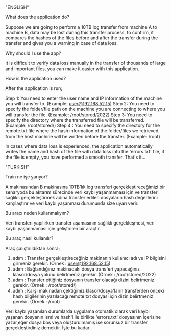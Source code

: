# 

"ENGLISH"

What does the application do?

Suppose we are going to perform a 10TB log transfer from machine A to machine B, data may be lost during this transfer process, to confirm, it compares the hashes of the files before and after the transfer during the transfer and gives you a warning in case of data loss.

Why should I use the app?

It is difficult to verify data loss manually in the transfer of thousands of large and important files, you can make it easier with this application.

How is the application used?

After the application is run;
 
Step 1: You need to enter the user name and IP information of the machine you will transfer to. (Example: user@192.168.52.15)
Step 2: You need to specify the folder/file path on the machine you are connecting to where you will transfer the file. (Example: /root/stored/2022)
Step 3: You need to specify the directory where the transferred file will be transferred. (Example: /root/stored/)
Step 4 : You need to specify the directory for the remote.txt file where the hash information of the folder/files we retrieved from the host machine will be written before the transfer. (Example: /root)

In cases where data loss is experienced, the application automatically writes the name and hash of the file with data loss into the 'errors.txt' file, if the file is empty, you have performed a smooth transfer. That's it...

"TURKISH"

Train ne işe yarıyor?

A makinasından B makinasına 10TB'lık log transferi gerçekleştireceğimizi bir senaryoda bu aktarım sürecinde veri kaybı yaşanmaması için ve transferi sağlıklı gerçekleştirmek adına transfer edilen dosyaların hash değerlerini karşılaştırır ve veri kaybı yaşanması durumunda size uyarı verir.

Bu aracı neden kullanmalıyım?

Veri transferi yapılırken transfer aşamasının sağlıklı gerçekleşmesi, veri kaybı yaşanmaması için geliştirilen bir araçtır.

Bu araç nasıl kullanılır?

Araç çalıştırıldıktan sonra;
 
1. adım : Transfer gerçekleştireceğiniz makinanın kullanıcı adı ve IP bilgisini girmeniz gerekir. (Örnek : user@192.168.52.15)
2. adım : Bağlandığınız makinadaki dosya transferi yapacağınız klasor/dosya yolunu belirtmeniz gerekir. (Örnek : /root/stored/2022)
3. adım : Transfer ettiğiniz dosyanın transfer olacağı dizini belirtmeniz gerekir. (Örnek : /root/stored/)
4. adım : Karşı makinadan çektiğimiz klasor/dosya'ların transferden önceki hash bilgilerinin yazılacağı remote.txt dosyası için dizin belirtmeniz gerekir. (Örnek : /root) 

Veri kaybı yaşanılan durumlarda uygulama otomatik olarak veri kaybı yaşanan dosyanın ismi ve hash'i ile birlikte 'errors.txt' dosyasının içerisine yazar,eğer dosya boş veya oluşturulmamış ise sorunsuz bir transfer gerçekleştirdiniz demektir. İşte bu kadar..
